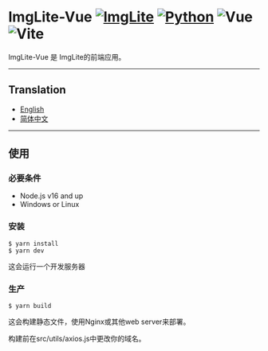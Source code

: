 # ImgLite-Vue [![ImgLite](https://img.shields.io/badge/ImgLite-%40lWaterLite-blue)](http://imglite.lwaterlite.cc) [![Python](https://img.shields.io/badge/Node-v18.12.1-green)](https://www.python.org) ![Vue](https://img.shields.io/badge/Vue-v3.2.47-green) ![Vite](https://img.shields.io/badge/Vite-v4.2.1-green)

ImgLite-Vue 是 ImgLite的前端应用。

---

## Translation
* [English](readme.md)
* [简体中文](readme-cn.md)

---

## 使用

### 必要条件

* Node.js v16 and up
* Windows or Linux

### 安装

```commandline
$ yarn install
$ yarn dev
```
这会运行一个开发服务器

### 生产

```commandline
$ yarn build
```
这会构建静态文件，使用Nginx或其他web server来部署。

构建前在src/utils/axios.js中更改你的域名。
